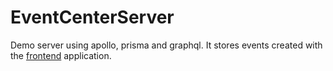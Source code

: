 # EventCenterServer
Demo server using apollo, prisma and graphql. It stores events created with the [frontend](https://github.com/J-Gann/EventCenterServer) application.
